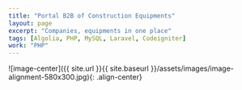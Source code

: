 ```yaml
---
title: "Portal B2B of Construction Equipments"
layout: page
excerpt: "Companies, equipments in one place"
tags: [Algolia, PHP, MySQL, Laravel, Codeigniter]
work: "PHP"
---
```



![image-center]({{ site.url }}{{ site.baseurl }}/assets/images/image-alignment-580x300.jpg){: .align-center}